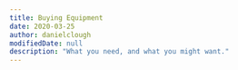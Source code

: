 ```yaml
---
title: Buying Equipment
date: 2020-03-25
author: danielclough
modifiedDate: null
description: "What you need, and what you might want."
---
```

